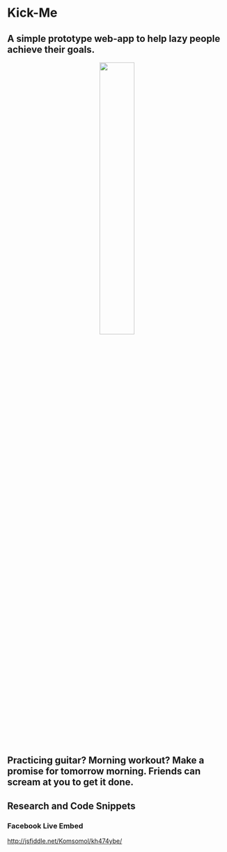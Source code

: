 # Kick-Me

## A simple prototype web-app to help lazy people achieve their goals. 

<p align="center">
<img src="http://i.imgur.com/mh5Myae.jpg" width="40%" height="auto">
</p>

## Practicing guitar? Morning workout? Make a promise for tomorrow morning. Friends can scream at you to get it done.

## Research and Code Snippets

### Facebook Live Embed

http://jsfiddle.net/Komsomol/kh474ybe/



